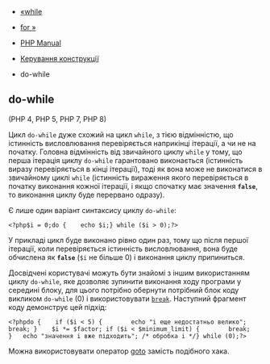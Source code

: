 - [«while](control-structures.while.md)
- [for »](control-structures.for.md)

- [PHP Manual](index.md)
- [Керування конструкції](language.control-structures.md)
- do-while

## do-while

(PHP 4, PHP 5, PHP 7, PHP 8)

Цикл `do-while` дуже схожий на цикл `while`, з тією відмінністю, що
істинність висловлювання перевіряється наприкінці ітерації, а чи не на початку.
Головна відмінність від звичайного циклу `while` у тому, що перша ітерація
циклу `do-while` гарантовано виконається (істинність виразу
перевіряється в кінці ітерації), тоді як вона може не виконатися в
звичайному циклі `while` (істинність вираження якого перевіряється в
початку виконання кожної ітерації, і якщо спочатку має значення
**`false`**, то виконання циклу буде перервано одразу).

Є лише один варіант синтаксису циклу `do-while`:

` <?php$i = 0;do {    echo $i;} while ($i > 0);?> `

У прикладі цикл буде виконано рівно один раз, тому що після першої
ітерації, коли перевіряється істинність висловлювання, вона буде обчислена
як **`false`** (`$i` не більше 0) і виконання циклу припиниться.

Досвідчені користувачі можуть бути знайомі з іншим використанням циклу
`do-while`, яке дозволяє зупинити виконання ходу програми у
середині блоку, для цього потрібно обернути потрібний блок коду викликом
`do-while` (0) і використовувати [`break`](control-structures.break.md).
Наступний фрагмент коду демонструє цей підхід:

`<?phpdo {    if ($i < 5) {        echo "i еще недостатньо велико"; break; }    $i *= $factor; if ($i < $minimum_limit) {        break; }   echo "значення i вже підходить"; /* обробка i */} while (0);?> `

Можна використовувати оператор [goto](control-structures.goto.md)
замість подібного хака.

